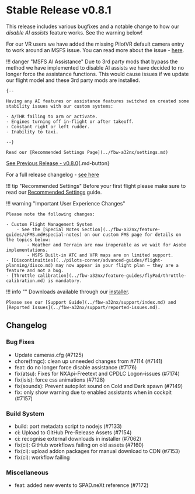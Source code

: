# Stable Release v0.8.1

This release includes various bugfixes and a notable change to how our *disable AI assists* feature works. See the warning below!

For our VR users we have added the missing PilotVR default camera entry to work around an MSFS issue. You can read more about the issue - [here](https://forums.flightsimulator.com/t/bug-fs2020-using-3d-cockpit-camera-in-vr-wrong-horizontal-plane-rotation-ex-fbw-a320-salty-747-asobo-787-sdk-sample/428618?u=cptlucky8).

!!! danger "MSFS AI Assistance"
    Due to 3rd party mods that bypass the method we have implemented to disable AI assists we have decided to no longer force the assistance functions. This would cause issues 
    if we update our flight model and these 3rd party mods are installed.

    {--

    Having any AI features or assistance features switched on created some stability issues with our custom systems:

    - A/THR failing to arm or activate.
    - Engines turning off in-flight or after takeoff.
    - Constant right or left rudder.
    - Inability to taxi.

    --}

    Read our [Recommended Settings Page](../fbw-a32nx/settings.md)

[See Previous Release - v0.8.0](v080.md){.md-button}

For a full release changelog - [see here](#changelog)

!!! tip "Recommended Settings"
    Before your first flight please make sure to read our [Recommended Settings](../fbw-a32nx/settings.md) guide.

!!! warning "Important User Experience Changes"

    Please note the following changes:

    - Custom Flight Management System
        - See the [Special Notes Section](../fbw-a32nx/feature-guides/cFMS.md#special-notes) on our custom FMS page for details on the topics below:
            - Weather and Terrain are now inoperable as we wait for Asobo implementations.
            - MSFS Built-in ATC and VFR maps are on limited support.
    - [Discontinuities](../pilots-corner/advanced-guides/flight-planning/disco.md) may now appear in your flight plan — they are a feature and not a bug.
    - [Throttle calibration](../fbw-a32nx/feature-guides/flyPad/throttle-calibration.md) is mandatory.

!!! info ""
    Downloads available through our [installer](../fbw-a32nx/installation.md).

    Please see our [Support Guide](../fbw-a32nx/support/index.md) and [Reported Issues](../fbw-a32nx/support/reported-issues.md).

## Changelog

### Bug Fixes

- Update cameras.cfg (#7125)
- chore(fmgc): clean up unneeded changes from #7114 (#7141)
- feat: do no longer force disable assistance (#7176)
- fix(atsu): Fixes for NXApi-Freetext and CPDLC Logon-issues (#7174)
- fix(isis): force css animations (#7128)
- fix(sounds): Prevent autopilot sound on Cold and Dark spawn (#7149)
- fix: only show warning due to enabled assistants when in cockpit (#7157)

### Build System

- build: port metadata script to nodejs (#7133)
- ci: Upload to GitHub Pre-Release Assets (#7154)
- ci: recognise external downloads in installer (#7062)
- fix(ci): GitHub workflows failing on old assets (#7160)
- fix(ci): upload addon packages for manual download to CDN (#7153)
- fix(ci): workflow failing

### Miscellaneous

- feat: added new events to SPAD.neXt reference (#7172)